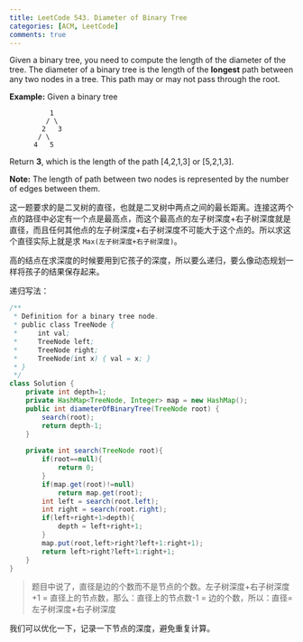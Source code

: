 ```yaml
---
title: LeetCode 543. Diameter of Binary Tree
categories: [ACM, LeetCode]
comments: true
---
```


Given a binary tree, you need to compute the length of the diameter of the tree. The diameter of a binary tree is the length of the **longest** path between any two nodes in a tree. This path may or may not pass through the root.

**Example:**
Given a binary tree 

```
          1
         / \
        2   3
       / \     
      4   5    
```

Return **3**, which is the length of the path [4,2,1,3] or [5,2,1,3].

**Note:** The length of path between two nodes is represented by the number of edges between them.

这一题要求的是二叉树的直径，也就是二叉树中两点之间的最长距离。连接这两个点的路径中必定有一个点是最高点，而这个最高点的左子树深度+右子树深度就是直径，而且任何其他点的左子树深度+右子树深度不可能大于这个点的。所以求这个直径实际上就是求 `Max(左子树深度+右子树深度)`。

高的结点在求深度的时候要用到它孩子的深度，所以要么递归，要么像动态规划一样将孩子的结果保存起来。

递归写法：

```Java
/**
 * Definition for a binary tree node.
 * public class TreeNode {
 *     int val;
 *     TreeNode left;
 *     TreeNode right;
 *     TreeNode(int x) { val = x; }
 * }
 */
class Solution {
    private int depth=1;
    private HashMap<TreeNode, Integer> map = new HashMap();
    public int diameterOfBinaryTree(TreeNode root) {
        search(root);
        return depth-1;
    }
    
    private int search(TreeNode root){
        if(root==null){
            return 0;
        }
        if(map.get(root)!=null)
            return map.get(root);
        int left = search(root.left);
        int right = search(root.right);
        if(left+right+1>depth){
            depth = left+right+1;
        }
        map.put(root,left>right?left+1:right+1);
        return left>right?left+1:right+1;
    }
}
```

>题目中说了，直径是边的个数而不是节点的个数。左子树深度+右子树深度+1 = 直径上的节点数，那么：直径上的节点数-1 = 边的个数，所以：直径=左子树深度+右子树深度

我们可以优化一下，记录一下节点的深度，避免重复计算。


